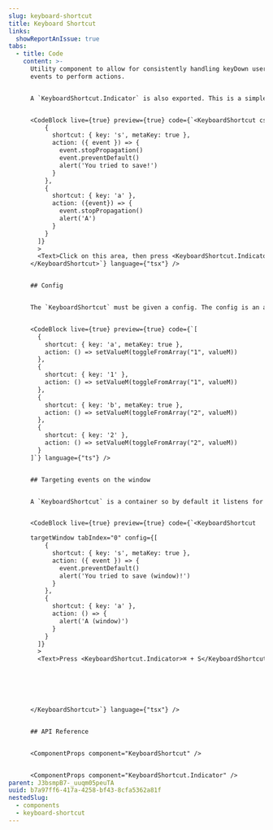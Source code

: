 ```yaml
---
slug: keyboard-shortcut
title: Keyboard Shortcut
links:
  showReportAnIssue: true
tabs:
  - title: Code
    content: >-
      Utility component to allow for consistently handling keyDown user
      events to perform actions.


      A `KeyboardShortcut.Indicator` is also exported. This is a simple styled `<Text as="kbd" />` element but the goal is to maintain consistency across uses.


      <CodeBlock live={true} preview={true} code={`<KeyboardShortcut css={{ width: '100%', maxWidth: '100%', background: '$grey700', color: 'white', p: '$4' }} tabIndex="0" config={[
          {
            shortcut: { key: 's', metaKey: true },
            action: ({ event }) => {
              event.stopPropagation()
              event.preventDefault()
              alert('You tried to save!')
            }
          },
          {
            shortcut: { key: 'a' },
            action: ({event}) => {
              event.stopPropagation()
              alert('A')
            }
          }
        ]}
        >
        <Text>Click on this area, then press <KeyboardShortcut.Indicator>⌘ + S</KeyboardShortcut.Indicator> to save </Text>
      </KeyboardShortcut>`} language={"tsx"} />


      ## Config


      The `KeyboardShortcut` must be given a config. The config is an array of objects including a `shortcut`, which is a partial `KeyboardEvent` to match on and an `action`, which is the function to call when a `KeyboardEvent` is matched.


      <CodeBlock live={true} preview={true} code={`[
        {
          shortcut: { key: 'a', metaKey: true },
          action: () => setValueM(toggleFromArray("1", valueM))
        },
        {
          shortcut: { key: '1' },
          action: () => setValueM(toggleFromArray("1", valueM))
        },
        {
          shortcut: { key: 'b', metaKey: true },
          action: () => setValueM(toggleFromArray("2", valueM))
        },
        {
          shortcut: { key: '2' },
          action: () => setValueM(toggleFromArray("2", valueM))
        }
      ]`} language={"ts"} />


      ## Targeting events on the window


      A `KeyboardShortcut` is a container so by default it listens for key events within itself. To listen on events on the window, use the `targetWindow` prop. 


      <CodeBlock live={true} preview={true} code={`<KeyboardShortcut 

      targetWindow tabIndex="0" config={[
          {
            shortcut: { key: 's', metaKey: true },
            action: ({ event }) => {
              event.preventDefault()
              alert('You tried to save (window)!')
            }
          },
          {
            shortcut: { key: 'a' },
            action: () => {
              alert('A (window)')
            }
          }
        ]}
        >
        <Text>Press <KeyboardShortcut.Indicator>⌘ + S</KeyboardShortcut.Indicator> to save (anywhere on the window)</Text> 





        
      </KeyboardShortcut>`} language={"tsx"} />


      ## API Reference


      <ComponentProps component="KeyboardShortcut" />


      <ComponentProps component="KeyboardShortcut.Indicator" />
parent: J3bsmpB7-_uuqm05peuTA
uuid: b7a97ff6-417a-4258-bf43-8cfa5362a81f
nestedSlug:
  - components
  - keyboard-shortcut
---
```

